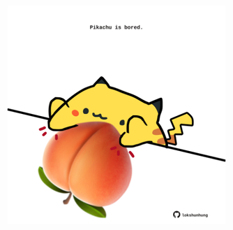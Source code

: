 <!-- built at 02/08/2021, 19:01:34 UTC -->
<p align="center">
  <img width="500" height="500" src="./ReadmeImage.svg">
</p>
